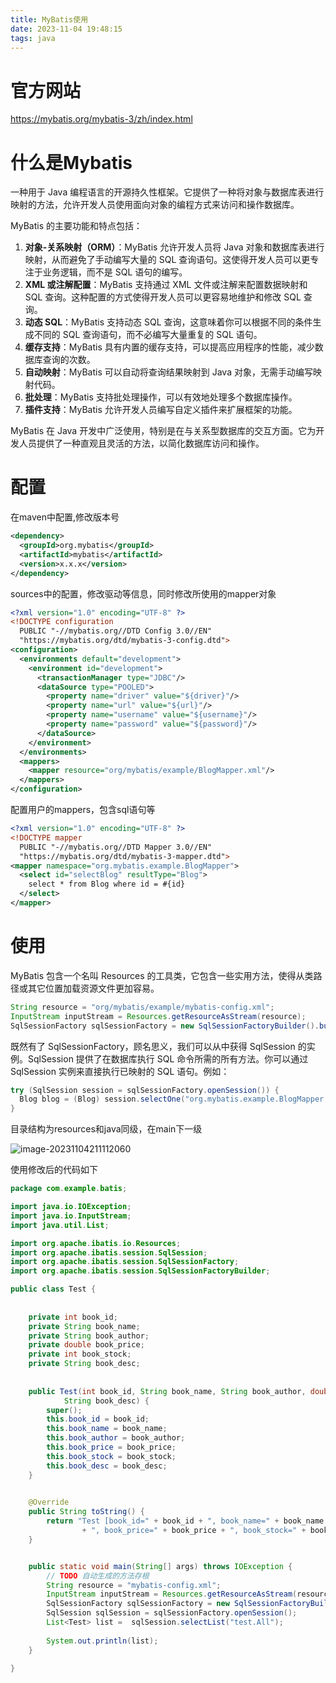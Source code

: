 ```yaml
---
title: MyBatis使用
date: 2023-11-04 19:48:15
tags: java
---
```


# 官方网站

https://mybatis.org/mybatis-3/zh/index.html

# 什么是Mybatis

一种用于 Java 编程语言的开源持久性框架。它提供了一种将对象与数据库表进行映射的方法，允许开发人员使用面向对象的编程方式来访问和操作数据库。

MyBatis 的主要功能和特点包括：

1. **对象-关系映射（ORM）**：MyBatis 允许开发人员将 Java 对象和数据库表进行映射，从而避免了手动编写大量的 SQL 查询语句。这使得开发人员可以更专注于业务逻辑，而不是 SQL 语句的编写。
2. **XML 或注解配置**：MyBatis 支持通过 XML 文件或注解来配置数据映射和 SQL 查询。这种配置的方式使得开发人员可以更容易地维护和修改 SQL 查询。
3. **动态 SQL**：MyBatis 支持动态 SQL 查询，这意味着你可以根据不同的条件生成不同的 SQL 查询语句，而不必编写大量重复的 SQL 语句。
4. **缓存支持**：MyBatis 具有内置的缓存支持，可以提高应用程序的性能，减少数据库查询的次数。
5. **自动映射**：MyBatis 可以自动将查询结果映射到 Java 对象，无需手动编写映射代码。
6. **批处理**：MyBatis 支持批处理操作，可以有效地处理多个数据库操作。
7. **插件支持**：MyBatis 允许开发人员编写自定义插件来扩展框架的功能。

MyBatis 在 Java 开发中广泛使用，特别是在与关系型数据库的交互方面。它为开发人员提供了一种直观且灵活的方法，以简化数据库访问和操作。

# 配置

在maven中配置,修改版本号

```xml
<dependency>
  <groupId>org.mybatis</groupId>
  <artifactId>mybatis</artifactId>
  <version>x.x.x</version>
</dependency>
```

sources中的配置，修改驱动等信息，同时修改所使用的mapper对象

```xml
<?xml version="1.0" encoding="UTF-8" ?>
<!DOCTYPE configuration
  PUBLIC "-//mybatis.org//DTD Config 3.0//EN"
  "https://mybatis.org/dtd/mybatis-3-config.dtd">
<configuration>
  <environments default="development">
    <environment id="development">
      <transactionManager type="JDBC"/>
      <dataSource type="POOLED">
        <property name="driver" value="${driver}"/>
        <property name="url" value="${url}"/>
        <property name="username" value="${username}"/>
        <property name="password" value="${password}"/>
      </dataSource>
    </environment>
  </environments>
  <mappers>
    <mapper resource="org/mybatis/example/BlogMapper.xml"/>
  </mappers>
</configuration>
```

配置用户的mappers，包含sql语句等

```xml
<?xml version="1.0" encoding="UTF-8" ?>
<!DOCTYPE mapper
  PUBLIC "-//mybatis.org//DTD Mapper 3.0//EN"
  "https://mybatis.org/dtd/mybatis-3-mapper.dtd">
<mapper namespace="org.mybatis.example.BlogMapper">
  <select id="selectBlog" resultType="Blog">
    select * from Blog where id = #{id}
  </select>
</mapper>
```

# 使用

MyBatis 包含一个名叫 Resources 的工具类，它包含一些实用方法，使得从类路径或其它位置加载资源文件更加容易。

```java
String resource = "org/mybatis/example/mybatis-config.xml";
InputStream inputStream = Resources.getResourceAsStream(resource);
SqlSessionFactory sqlSessionFactory = new SqlSessionFactoryBuilder().build(inputStream);
```

既然有了 SqlSessionFactory，顾名思义，我们可以从中获得 SqlSession 的实例。SqlSession 提供了在数据库执行 SQL 命令所需的所有方法。你可以通过 SqlSession 实例来直接执行已映射的 SQL 语句。例如：

```java
try (SqlSession session = sqlSessionFactory.openSession()) {
  Blog blog = (Blog) session.selectOne("org.mybatis.example.BlogMapper.selectBlog", 101);
}
```

目录结构为resources和java同级，在main下一级

![image-20231104211112060](../images/image-20231104211112060.png)

使用修改后的代码如下

```java
package com.example.batis;

import java.io.IOException;
import java.io.InputStream;
import java.util.List;

import org.apache.ibatis.io.Resources;
import org.apache.ibatis.session.SqlSession;
import org.apache.ibatis.session.SqlSessionFactory;
import org.apache.ibatis.session.SqlSessionFactoryBuilder;

public class Test {
	
 
	private int book_id;
	private String book_name;
	private String book_author;
	private double book_price;
	private int book_stock;
	private String book_desc;
	
	
	public Test(int book_id, String book_name, String book_author, double book_price, int book_stock,
			String book_desc) {
		super();
		this.book_id = book_id;
		this.book_name = book_name;
		this.book_author = book_author;
		this.book_price = book_price;
		this.book_stock = book_stock;
		this.book_desc = book_desc;
	}
	

	@Override
	public String toString() {
		return "Test [book_id=" + book_id + ", book_name=" + book_name + ", book_author=" + book_author
				+ ", book_price=" + book_price + ", book_stock=" + book_stock + ", book_desc=" + book_desc + "]";
	}


	public static void main(String[] args) throws IOException {
		// TODO 自动生成的方法存根
		String resource = "mybatis-config.xml";
		InputStream inputStream = Resources.getResourceAsStream(resource);
		SqlSessionFactory sqlSessionFactory = new SqlSessionFactoryBuilder().build(inputStream);
		SqlSession sqlSession = sqlSessionFactory.openSession();
		List<Test> list =  sqlSession.selectList("test.All");
		
		System.out.println(list);
	}

}

```

